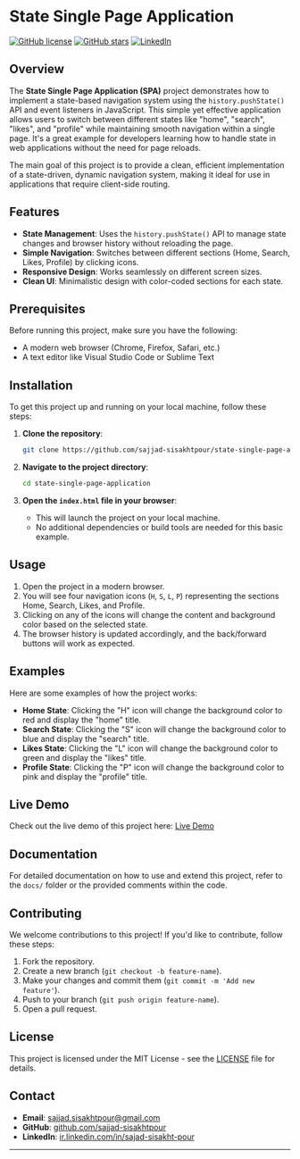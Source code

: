# State Single Page Application

[![GitHub license](https://img.shields.io/github/license/sajjad-sisakhtpour/state-single-page-application)](https://github.com/sajjad-sisakhtpour/state-single-page-application/blob/main/LICENSE)
[![GitHub stars](https://img.shields.io/github/stars/sajjad-sisakhtpour/state-single-page-application?style=social)](https://github.com/sajjad-sisakhtpour/state-single-page-application/stargazers)
[![LinkedIn](https://img.shields.io/badge/LinkedIn-Connect-blue)](https://ir.linkedin.com/in/sajad-sisakht-pour)

## Overview

The **State Single Page Application (SPA)** project demonstrates how to implement a state-based navigation system using the `history.pushState()` API and event listeners in JavaScript. This simple yet effective application allows users to switch between different states like "home", "search", "likes", and "profile" while maintaining smooth navigation within a single page. It's a great example for developers learning how to handle state in web applications without the need for page reloads.

The main goal of this project is to provide a clean, efficient implementation of a state-driven, dynamic navigation system, making it ideal for use in applications that require client-side routing.

## Features

- **State Management**: Uses the `history.pushState()` API to manage state changes and browser history without reloading the page.
- **Simple Navigation**: Switches between different sections (Home, Search, Likes, Profile) by clicking icons.
- **Responsive Design**: Works seamlessly on different screen sizes.
- **Clean UI**: Minimalistic design with color-coded sections for each state.

## Prerequisites

Before running this project, make sure you have the following:

- A modern web browser (Chrome, Firefox, Safari, etc.)
- A text editor like Visual Studio Code or Sublime Text

## Installation

To get this project up and running on your local machine, follow these steps:

1. **Clone the repository**:
   ```bash
   git clone https://github.com/sajjad-sisakhtpour/state-single-page-application.git
   ```

2. **Navigate to the project directory**:
   ```bash
   cd state-single-page-application
   ```

3. **Open the `index.html` file in your browser**:
   - This will launch the project on your local machine.
   - No additional dependencies or build tools are needed for this basic example.

## Usage

1. Open the project in a modern browser.
2. You will see four navigation icons (`H`, `S`, `L`, `P`) representing the sections Home, Search, Likes, and Profile.
3. Clicking on any of the icons will change the content and background color based on the selected state.
4. The browser history is updated accordingly, and the back/forward buttons will work as expected.

## Examples

Here are some examples of how the project works:

- **Home State**: Clicking the "H" icon will change the background color to red and display the "home" title.
- **Search State**: Clicking the "S" icon will change the background color to blue and display the "search" title.
- **Likes State**: Clicking the "L" icon will change the background color to green and display the "likes" title.
- **Profile State**: Clicking the "P" icon will change the background color to pink and display the "profile" title.

## Live Demo

Check out the live demo of this project here: [Live Demo](https://your-demo-link.com)

## Documentation

For detailed documentation on how to use and extend this project, refer to the `docs/` folder or the provided comments within the code. 

## Contributing

We welcome contributions to this project! If you'd like to contribute, follow these steps:

1. Fork the repository.
2. Create a new branch (`git checkout -b feature-name`).
3. Make your changes and commit them (`git commit -m 'Add new feature'`).
4. Push to your branch (`git push origin feature-name`).
5. Open a pull request.

## License

This project is licensed under the MIT License - see the [LICENSE](https://github.com/sajjad-sisakhtpour/state-single-page-application/blob/main/LICENSE) file for details.

## Contact

- **Email**: [sajjad.sisakhtpour@gmail.com](mailto:sajjad.sisakhtpour@gmail.com)
- **GitHub**: [github.com/sajjad-sisakhtpour](https://github.com/sajjad-sisakhtpour)
- **LinkedIn**: [ir.linkedin.com/in/sajad-sisakht-pour](https://ir.linkedin.com/in/sajad-sisakht-pour)

---